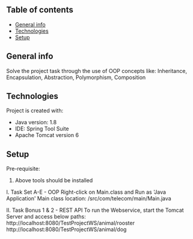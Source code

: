 ## Table of contents
* [General info](#general-info)
* [Technologies](#technologies)
* [Setup](#setup)

## General info
Solve the project task through the use of OOP concepts like:
Inheritance, Encapsulation, Abstraction, Polymorphism, Composition
	
## Technologies
Project is created with:
* Java version: 1.8
* IDE: Spring Tool Suite
* Apache Tomcat version 6
	
## Setup

Pre-requisite:
1. Above tools should be installed

I. Task Set A-E - OOP
Right-click on Main.class and Run as 'Java Application'
Main class location: /src/com/telecom/main/Main.java


II. Task Bonus 1 & 2 - REST API
To run the Webservice, start the Tomcat Server and access below paths:
http://localhost:8080/TestProjectWS/animal/rooster
http://localhost:8080/TestProjectWS/animal/dog

